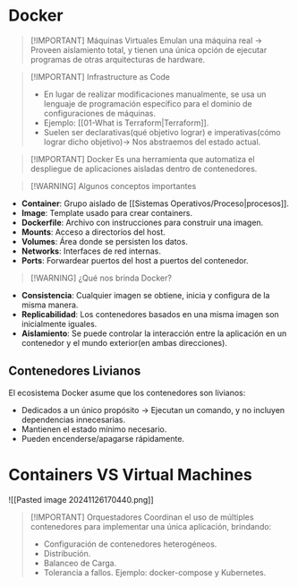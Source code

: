 # Docker

> [!IMPORTANT] Máquinas Virtuales
> Emulan una máquina real -> Proveen aislamiento total, y tienen una única opción de ejecutar programas de otras arquitecturas de hardware.


> [!IMPORTANT] Infrastructure as Code
> - En lugar de realizar modificaciones manualmente, se usa un lenguaje de programación específico para el dominio de configuraciones de máquinas.
> - Ejemplo: [[01-What is Terraform|Terraform]].
> - Suelen ser declarativas(qué objetivo lograr) e imperativas(cómo lograr dicho objetivo)-> Nos abstraemos del estado actual.



> [!IMPORTANT] Docker
> Es una herramienta que automatiza el despliegue de aplicaciones aisladas dentro de contenedores.


> [!WARNING] Algunos conceptos importantes
- **Container**: Grupo aislado de [[Sistemas Operativos/Proceso|procesos]].
- **Image**: Template usado para crear containers.
- **Dockerfile**: Archivo con instrucciones para construir una imagen.
- **Mounts**: Acceso a directorios del host.
- **Volumes**: Área donde se persisten los datos.
- **Networks**: Interfaces de red internas.
- **Ports**: Forwardear puertos del host a puertos del contenedor.

> [!WARNING] ¿Qué nos brinda Docker?
> 
- **Consistencia**: Cualquier imagen se obtiene, inicia y configura de la misma manera.
- **Replicabilidad**: Los contenedores basados en una misma imagen son inicialmente iguales.
- **Aislamiento**: Se puede controlar la interacción entre la aplicación en un contenedor y el mundo exterior(en ambas direcciones).

## Contenedores Livianos
El ecosistema Docker asume que los contenedores son livianos:
- Dedicados a un único propósito -> Ejecutan un comando, y no incluyen dependencias innecesarias.
- Mantienen el estado mínimo necesario.
- Pueden encenderse/apagarse rápidamente.

# Containers VS Virtual Machines

![[Pasted image 20241126170440.png]]


> [!IMPORTANT] Orquestadores
> Coordinan el uso de múltiples contenedores para implementar una única aplicación, brindando:
> - Configuración de contenedores heterogéneos.
> - Distribución.
> - Balanceo de Carga.
> - Tolerancia a fallos.
> Ejemplo: docker-compose y Kubernetes.

